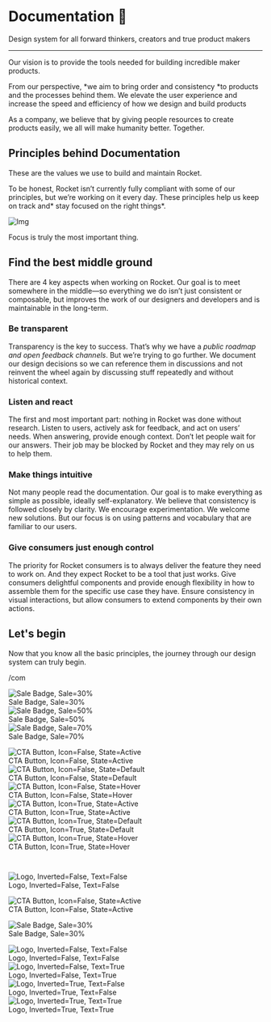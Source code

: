 
# Documentation 🚀

Design system for all forward thinkers, creators and true product makers

---

Our vision is to provide the tools needed for building incredible maker products.

From our perspective, *we aim to bring order and consistency *to products and the processes behind them. We elevate the user experience and increase the speed and efficiency of how we design and build products

As a company, we believe that by giving people resources to create products easily, we all will make humanity better. Together.

## Principles behind Documentation

These are the values we use to build and maintain Rocket.

To be honest, Rocket isn’t currently fully compliant with some of our principles, but we’re working on it every day. These principles help us keep on track and* stay focused on the right things*.

![Img](https://studio-assets.supernova.io/design-systems/14533/9289758a-6300-472a-bbc6-a57098081abf.jpeg)

Focus is truly the most important thing.

## Find the best middle ground

There are 4 key aspects when working on Rocket. Our goal is to meet somewhere in the middle—so everything we do isn’t just consistent or composable, but improves the work of our designers and developers and is maintainable in the long-term.

### Be transparent

Transparency is the key to success. That’s why we have a *public roadmap and open feedback channels*. But we’re trying to go further. We document our design decisions so we can reference them in discussions and not reinvent the wheel again by discussing stuff repeatedly and without historical context.

### Listen and react

The first and most important part: nothing in Rocket was done without research. Listen to users, actively ask for feedback, and act on users’ needs. When answering, provide enough context. Don’t let people wait for our answers. Their job may be blocked by Rocket and they may rely on us to help them.

### Make things intuitive

Not many people read the documentation. Our goal is to make everything as simple as possible, ideally self-explanatory. We believe that consistency is followed closely by clarity. We encourage experimentation. We welcome new solutions. But our focus is on using patterns and vocabulary that are familiar to our users.

### Give consumers just enough control

The priority for Rocket consumers is to always deliver the feature they need to work on. And they expect Rocket to be a tool that just works. Give consumers delightful components and provide enough flexibility in how to assemble them for the specific use case they have. Ensure consistency in visual interactions, but allow consumers to extend components by their own actions.

## Let's begin

Now that you know all the basic principles, the journey through our design system can truly begin.

/com

  
![Sale Badge, Sale=30%](https://studio-assets.supernova.io/design-systems/14533/89a12611-7a4a-42c7-9fca-d410e4a890f4.png)  
Sale Badge, Sale=30%  
![Sale Badge, Sale=50%](https://studio-assets.supernova.io/design-systems/14533/a39c399b-a980-44ba-a375-e17ee3df2677.png)  
Sale Badge, Sale=50%  
![Sale Badge, Sale=70%](https://studio-assets.supernova.io/design-systems/14533/59c609cf-5270-45f5-8373-b1304b18017f.png)  
Sale Badge, Sale=70%  


  
![CTA Button, Icon=False, State=Active](https://studio-assets.supernova.io/design-systems/14533/767f844a-e465-473f-9a50-0a2482428023.png)  
CTA Button, Icon=False, State=Active  
![CTA Button, Icon=False, State=Default](https://studio-assets.supernova.io/design-systems/14533/560c56d5-5fe4-449e-abf1-3e33475efcfb.png)  
CTA Button, Icon=False, State=Default  
![CTA Button, Icon=False, State=Hover](https://studio-assets.supernova.io/design-systems/14533/95214c37-0f84-46e2-8bd6-96067788169a.png)  
CTA Button, Icon=False, State=Hover  
![CTA Button, Icon=True, State=Active](https://studio-assets.supernova.io/design-systems/14533/e68e78d5-3cae-49f1-9bd5-44e727c64670.png)  
CTA Button, Icon=True, State=Active  
![CTA Button, Icon=True, State=Default](https://studio-assets.supernova.io/design-systems/14533/314b61ca-db04-4f48-a409-6cccb4d6559a.png)  
CTA Button, Icon=True, State=Default  
![CTA Button, Icon=True, State=Hover](https://studio-assets.supernova.io/design-systems/14533/b8b3f8a5-a3d2-42cf-a302-2e6cab682e90.png)  
CTA Button, Icon=True, State=Hover  


```javascript  
  
```

  
![Logo, Inverted=False, Text=False](https://studio-assets.supernova.io/design-systems/14533/2d85afad-4777-42fd-b089-4c52a45192ba.png)  
Logo, Inverted=False, Text=False  


  
  


  
![CTA Button, Icon=False, State=Active](https://studio-assets.supernova.io/design-systems/14533/767f844a-e465-473f-9a50-0a2482428023.png)  
CTA Button, Icon=False, State=Active  


  
![Sale Badge, Sale=30%](https://studio-assets.supernova.io/design-systems/14533/89a12611-7a4a-42c7-9fca-d410e4a890f4.png)  
Sale Badge, Sale=30%  


  
![Logo, Inverted=False, Text=False](https://studio-assets.supernova.io/design-systems/14533/2d85afad-4777-42fd-b089-4c52a45192ba.png)  
Logo, Inverted=False, Text=False  
![Logo, Inverted=False, Text=True](https://studio-assets.supernova.io/design-systems/14533/3cf669c1-3c96-48e0-9939-3c9483977858.png)  
Logo, Inverted=False, Text=True  
![Logo, Inverted=True, Text=False](https://studio-assets.supernova.io/design-systems/14533/84d98ba3-e6a7-42d9-ad85-52ab6ea29f91.png)  
Logo, Inverted=True, Text=False  
![Logo, Inverted=True, Text=True](https://studio-assets.supernova.io/design-systems/14533/13d398ce-df1b-4f05-8297-4e8d199f8019.png)  
Logo, Inverted=True, Text=True  
